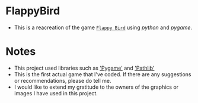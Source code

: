 # FlappyBird
* This is a reacreation of the game [`Flappy Bird`](https://en.wikipedia.org/wiki/Flappy_Bird) using _python_ and _pygame_.
# Notes
* This project used libraries such as ['Pygame'](https://www.pygame.org/news) and ['Pathlib'](https://docs.python.org/3/library/pathlib.html)
* This is the first actual game that I've coded. If there are any suggestions or recommendations, please do tell me.
* I would like to extend my gratitude to the owners of the graphics or images I have used in this project.
